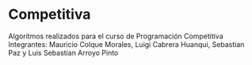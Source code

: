 # Competitiva
Algoritmos realizados para el curso de Programación Competitiva
Integrantes:
Mauricio Colque Morales, 
Luigi Cabrera Huanqui, 
Sebastian Paz y 
Luis Sebastian Arroyo Pinto
